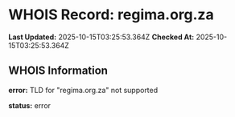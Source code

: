 # WHOIS Record: regima.org.za

**Last Updated:** 2025-10-15T03:25:53.364Z
**Checked At:** 2025-10-15T03:25:53.364Z

## WHOIS Information

**error:** TLD for "regima.org.za" not supported

**status:** error


